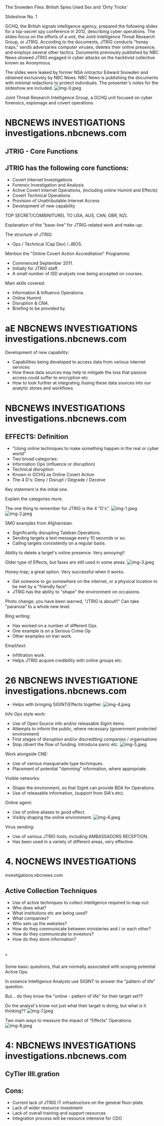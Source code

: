 The Snowden Files: British Spies Used Sex and 'Dirty Tricks'

Slideshow No. 1

GCHQ, the British signals intelligence agency, prepared the following slides for a top-secret spy conference in 2012, describing cyber operations. The slides focus on the efforts of a unit, the Joint Intelligence Threat Research Group, or JTRIG. According to the documents, JTRIG conducts "honey traps," sends adversaries computer viruses, deletes their online presence, and employs several other tactics. Documents previously published by NBC News showed JTRIG engaged in cyber attacks on the hacktivist collective known as Anonymous.

The slides were leaked by former NSA ontractor Edward Snowden and obtained exclusively by NBC News. NBC News is publishing the documents with minimal redactions to protect individuals. The presenter's notes for the slideshow are included.
![img-0.jpeg](img-0.jpeg)

Joint Threat Research Intelligence Group, a GCHQ unit focused on cyber forensics, espionage and covert operations
# NBCNEWS INVESTIGATIONS investigations.nbcnews.com 

## JTRIG - Core Functions

## JTRIG has the following core functions:

- Covert Internet Investigations
- Forensic Investigation and Analysis
- Active Covert Internet Operations, (including online Humint and Effects)
- Covert Technical Operations
- Provision of Unattributable Internet Access
- Development of new capability

TOP SECRET/COMBINITUREL TO USA, AUS, CAN, GBR, NZL

Explanation of the "base-line" for JTRIG-related work and make-up:

The structure of JTRIG:

- Ops / Technical (Cap Dev) / JBOS.

Mention the "Online Covert Action Accreditation" Programme.

- Commenced September 2011.
- Initially for JTRIG staff.
- A small number of ISD analysts now being accepted on courses.

Main skills covered:

- Information \& Influence Operations.
- Online Humint.
- Disruption \& CNA.
- Briefing to be provided by
# aE NBCNEWS INVESTIGATIONS investigations.nbcnews.com 

Development of new capability:

- Capabilities being developed to access data from various internet services
- How these data sources may help to mitigate the loss that passive access could suffer to encryption etc
- How to look further at integrating /lusing these data sources into our analytic stores and workflows
# NBCNEWS INVESTIGATIONS investigations.nbcnews.com 

## EFFECTS: Definition

- "Using online techniques to make something happen in the real or cyber world"
- Two broad categories:
- Information Ops (influence or disruption)
- Technical disruption
- Known in GCHQ as Online Covert Action
- The 4 D's: Deny / Disrupt / Degrade / Deceive

Key statement is the initial one.

Explain the categories more.

The one thing to remember for JTRIG is the 4 "D's".
![img-1.jpeg](img-1.jpeg)
![img-2.jpeg](img-2.jpeg)

SMO examples from Afghanistan.

- Significantly disrupting Taleban Operations.
- Sending targets a text message every 10 seconds or so.
- Calling targets consistently on a regular basis.

Ability to delete a target's online presence. Very annoying!!

Older type of Effects, but faxes are still used in some areas.
![img-3.jpeg](img-3.jpeg)

Honey-trap; a great option. Very successful when it works.

- Get someone to go somewhere on the internet, or a physical location to be met by a "friendly face".
- JTRIG has the ability to "shape" the environment on occasions.

Photo change; you have been warned, "JTRIG is about!!"
Can take "paranoia" to a whole new level.

Blog writing:

- Has worked on a number of different Ops.
- One example is on a Serious Crime Op
- Other examples on Iran work.

Email/text:

- Infiltration work.
- Helps JTRIG acquire credibility with online groups etc.
# 26 NBCNEWS INVESTIGATIONE investigations.nbcnews.com 

- Helps with bringing SIGINT/Effects together.
![img-4.jpeg](img-4.jpeg)

Info Ops style work:

- Use of Open Source info and/or releasable Sigint items.
- Attempts to inform the public, where necessary (government protected environment)
- First stages of disruption and/or discrediting companies / organisations
- Stop /divert the flow of funding. Introduce panic etc.
![img-5.jpeg](img-5.jpeg)

Work alongside CNE:

- Use of various masquerade type techniques.
- Placement of potential "damming" information, where appropriate.

Visible networks:

- Shape the environment, so that Sigint can provide BDA for Operations.
- Use of releasable information, (support from SIA's etc).

Online agent:

- Use of online aliases to good effect.
- Visibly shaping the online environment.
![img-6.jpeg](img-6.jpeg)

Virus sending:

- Use of various JTRIG tools, including AMBASSADORS RECEPTION.
- Has been used in a variety of different areas, very effective.
# 4. NOCNEWS INVESTIGATIONS 

investigations.nbcnews.com

## Active Collection Techniques

- Use of active techniques to collect intelligence required to map out:
- Who does what?
- What institutions etc are being used?
- What companies?
- Who sets up the websites?
- How do they communicate between ministeries and / or each other?
- How do they communicate to investors?
- How do they store information?


## $\square$

Some basic questions, that are normally associated with scoping potential Active Ops.

In essence Intelligence Analysts use SIGINT to answer the "pattern of life" question.

But... do they know the "online - pattern of life" for their target set??

Do the analyst's know not just what their target is doing, but what is it thinking??
![img-7.jpeg](img-7.jpeg)

Two main ways to measure the impact of "Effects" Operations.
![img-8.jpeg](img-8.jpeg)
# 4: NBCNEWS INVESTIGATIONS investigations.nbcnews.com 

## CyTler IIII.gration

## Cons:

- Current lack of JTRIG IT infrastructure on the general floor-plate
- Lack of wider resource investment
- Lack of overall training and support resources
- Integration process will be resource intensive for CDO
